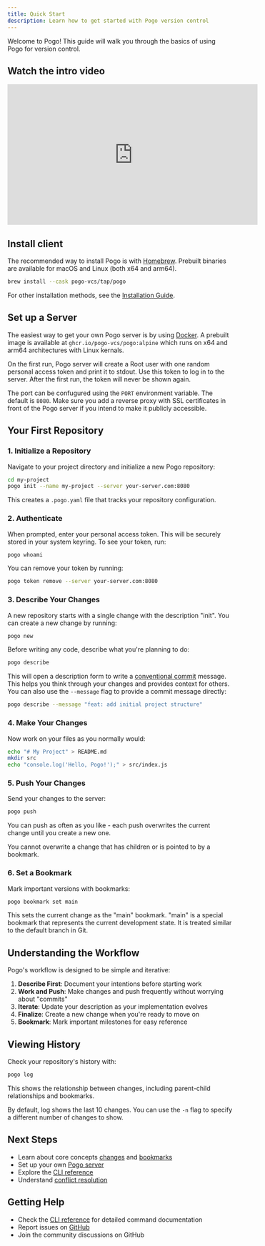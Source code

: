 ```yaml
---
title: Quick Start
description: Learn how to get started with Pogo version control
---
```


Welcome to Pogo! This guide will walk you through the basics of using Pogo for version control.

## Watch the intro video

<iframe
  class="video-frame"
  width="560"
  height="315"
  src="https://www.youtube-nocookie.com/embed/W6-YJHy7_A8?si=lLbdbEdpzg2n_79Z"
  frameborder="0"
  allow="accelerometer; autoplay; clipboard-write; encrypted-media; gyroscope; picture-in-picture; web-share"
  referrerpolicy="strict-origin-when-cross-origin"
  allowfullscreen
></iframe>

## Install client

The recommended way to install Pogo is with [Homebrew](https://brew.sh). Prebuilt binaries are available for macOS and Linux (both x64 and arm64).

```bash
brew install --cask pogo-vcs/tap/pogo
```

For other installation methods, see the [Installation Guide](/guides/installation).

## Set up a Server

The easiest way to get your own Pogo server is by using [Docker](https://www.docker.com). A prebuilt image is available at `ghcr.io/pogo-vcs/pogo:alpine` which runs on x64 and arm64 architectures with Linux kernals.

On the first run, Pogo server will create a Root user with one random personal access token and print it to stdout.
Use this token to log in to the server.
After the first run, the token will never be shown again.

The port can be confugured using the `PORT` environment variable. The default is `8080`.
Make sure you add a reverse proxy with SSL certificates in front of the Pogo server if you intend to make it publicly accessible.

## Your First Repository

### 1. Initialize a Repository

Navigate to your project directory and initialize a new Pogo repository:

```bash
cd my-project
pogo init --name my-project --server your-server.com:8080
```

This creates a `.pogo.yaml` file that tracks your repository configuration.

### 2. Authenticate

When prompted, enter your personal access token. This will be securely stored in your system keyring. To see your token, run:

```bash
pogo whoami
```

You can remove your token by running:

```bash
pogo token remove --server your-server.com:8080
```

### 3. Describe Your Changes

A new repository starts with a single change with the description "init". You can create a new change by running:

```bash
pogo new
```

Before writing any code, describe what you're planning to do:

```bash
pogo describe
```

This will open a description form to write a [conventional commit](https://www.conventionalcommits.org/en/v1.0.0/) message. This helps you think through your changes and provides context for others.
You can also use the `--message` flag to provide a commit message directly:

```bash
pogo describe --message "feat: add initial project structure"
```

### 4. Make Your Changes

Now work on your files as you normally would:

```bash
echo "# My Project" > README.md
mkdir src
echo "console.log('Hello, Pogo!');" > src/index.js
```

### 5. Push Your Changes

Send your changes to the server:

```bash
pogo push
```

You can push as often as you like - each push overwrites the current change until you create a new one.

You cannot overwrite a change that has children or is pointed to by a bookmark.

### 6. Set a Bookmark

Mark important versions with bookmarks:

```bash
pogo bookmark set main
```

This sets the current change as the "main" bookmark. "main" is a special bookmark that represents the current development state. It is treated similar to the default branch in Git.

## Understanding the Workflow

Pogo's workflow is designed to be simple and iterative:

1. **Describe First**: Document your intentions before starting work
2. **Work and Push**: Make changes and push frequently without worrying about "commits"
3. **Iterate**: Update your description as your implementation evolves
4. **Finalize**: Create a new change when you're ready to move on
5. **Bookmark**: Mark important milestones for easy reference

## Viewing History

Check your repository's history with:

```bash
pogo log
```

This shows the relationship between changes, including parent-child relationships and bookmarks.

By default, log shows the last 10 changes. You can use the `-n` flag to specify a different number of changes to show.

## Next Steps

- Learn about core concepts [changes](/concepts/changes/) and [bookmarks](/concepts/bookmarks)
- Set up your own [Pogo server](/guides/server-setup)
- Explore the [CLI reference](/reference/commands)
- Understand [conflict resolution](/concepts/conflicts)

## Getting Help

- Check the [CLI reference](/reference/commands) for detailed command documentation
- Report issues on [GitHub](https://github.com/pogo-vcs/pogo/issues)
- Join the community discussions on GitHub
